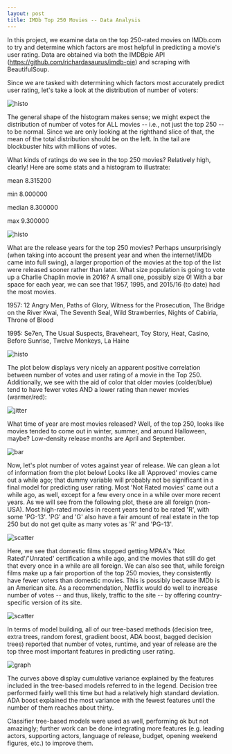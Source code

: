 ```yaml
---
layout: post
title: IMDb Top 250 Movies -- Data Analysis
---
```



In this project, we examine data on the top 250-rated movies on IMDb.com to try and determine which factors are most helpful in predicting a movie's user rating.  Data are obtained via both the IMDBpie API (https://github.com/richardasaurus/imdb-pie) and scraping with BeautifulSoup.  

Since we are tasked with determining which factors most accurately predict user rating, let's take a look at the distribution of number of voters:

![histo](../images/movievotehisto.png)


The general shape of the histogram makes sense; we might expect the distribution of number of votes for ALL movies -- i.e., not just the top 250 -- to be normal.  Since we are only looking at the righthand slice of that, the mean of the total distribution should be on the left.  In the tail are blockbuster hits with millions of votes.

What kinds of ratings do we see in the top 250 movies?  Relatively high, clearly!  Here are some stats and a histogram to illustrate:

mean       8.315200

min        8.000000

median     8.300000

max        9.300000

![histo](../images/movieratinghisto.png)


What are the release years for the top 250 movies?  Perhaps unsurprisingly (when taking into account the present year and when the internet/IMDb came into full swing), a larger proportion of the movies at the top of the list were released sooner rather than later.  What size population is going to vote up a Charlie Chaplin movie in 2016?  A small one, possibly size 0!  With a bar space for each year, we can see that 1957, 1995, and 2015/16 (to date) had the most movies.

1957:  12 Angry Men, Paths of Glory, Witness for the Prosecution, The Bridge on the River Kwai, The Seventh Seal, Wild Strawberries, Nights of Cabiria, Throne of Blood

1995:  Se7en, The Usual Suspects, Braveheart, Toy Story, Heat, Casino, Before Sunrise, Twelve Monkeys, La Haine

![histo](../images/movieyearhisto.png)


The plot below displays very nicely an apparent positive correlation between number of votes and user rating of a movie in the Top 250.  Additionally, we see with the aid of color that older movies (colder/blue) tend to have fewer votes AND a lower rating than newer movies (warmer/red):

![jitter](../images/moviejitter.png)


What time of year are most movies released?  Well, of the top 250, looks like movies tended to come out in winter, summer, and around Halloween, maybe?  Low-density release months are April and September.

![bar](../images/moviemonthbar.png)


Now, let's plot number of votes against year of release.  We can glean a lot of information from the plot below!  Looks like all 'Approved' movies came out a while ago; that dummy variable will probably not be significant in a final model for predicting user rating.  Most 'Not Rated movies' came out a while ago, as well, except for a few every once in a while over more recent years.  As we will see from the following plot, these are all foreign (non-USA).  Most high-rated movies in recent years tend to be rated 'R', with some 'PG-13'.  'PG' and 'G' also have a fair amount of real estate in the top 250 but do not get quite as many votes as 'R' and 'PG-13'.  

![scatter](../images/moviescatterplot.png)


Here, we see that domestic films stopped getting MPAA's 'Not Rated'/'Unrated' certification a while ago, and the movies that still do get that every once in a while are all foreign.  We can also see that, while foreign films make up a fair proportion of the top 250 movies, they consistently have fewer voters than domestic movies.  This is possibly because IMDb is an American site.  As a recommendation, Netflix would do well to increase number of votes -- and thus, likely, traffic to the site -- by offering country-specific version of its site.

![scatter](../images/foreigndomesticNR.png)

In terms of model building, all of our tree-based methods (decision tree, extra trees, random forest, gradient boost, ADA boost, bagged decision trees) reported that number of votes, runtime, and year of release are the top three most important features in predicting user rating.

![graph](../images/movietreecurves.png)

The curves above display cumulative variance explained by the features included in the tree-based models referred to in the legend.  Decision tree performed fairly well this time but had a relatively high standard deviation.  ADA boost explained the most variance with the fewest features until the number of them reaches about thirty.  

Classifier tree-based models were used as well, performing ok but not amazingly; further work can be done integrating more features (e.g. leading actors, supporting actors, language of release, budget, opening weekend figures, etc.) to improve them.  
